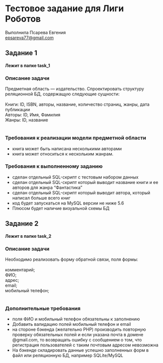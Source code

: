 # Тестовое задание для Лиги Роботов

Выполнила Псарева Евгения
<br>
epsareva77@gmail.com

## Задание 1

#### Лежит в папке task_1

### Описание задачи
Предметная область — издательство. Спроектировать структуру реляционной БД, содержащую следующие сущности:<br><br>
Книги: ID, ISBN, авторы, название, количество страниц, жанры, дата публикации<br>
Авторы:  ID, Имя, Фамилия<br>
Жанры: ID, название<br><br>
### Требования к реализации модели предметной области
- книга может быть написана несколькими авторами
- книга может относиться к нескольким жанрам.
### Требования к выполненному заданию
- сделан отдельный SQL-скрипт с тестовым набором данных
- сделан отдельный SQL-скрипт который выводит название книги и ее авторов для жанра “Фантастика”
- сделан отдельный SQL-скрипт который выводит автора, который написал больше всего книг
- код будет запускаться на MySQL версии не ниже 5.6
- Плюсом будет наличие визуальной схемы БД


## Задание 2

#### Лежит в папке task_2

### Описание задачи
Необходимо реализовать форму обратной связи, поля формы:<br><br>
комментарий;<br>
ФИО;<br>
адрес;<br>
email;<br>
мобильный телефон;<br><br>
### Дополнительные требования
- поля ФИО и мобильный телефон обязательны к заполнению
- Добавить валидацию  полей мобильный телефон и email
- на стороне бэкенда (желательно PHP) производить повторную проверку обязательных полей и если указана почта в домене @gmail.com, то возвращать ошибку с сообщением о том, что регистрация пользователей с таким почтовым адресом невозможна
- На бэкенде складировать данные успешно заполненных форм в файл или реляционную БД, например SQLite/MySQL

